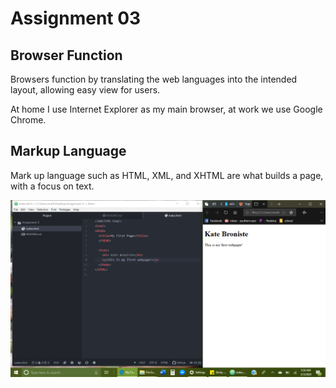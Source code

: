 # Assignment 03

## Browser Function
Browsers function by translating the web languages into the intended layout, allowing easy view for users.  

At home I use Internet Explorer as my main browser, at work we use Google Chrome.

## Markup Language
Mark up language such as HTML, XML, and XHTML are what builds a page, with a focus on text.

![Assignment 3 Screenshot](./images/screenshot.png)
